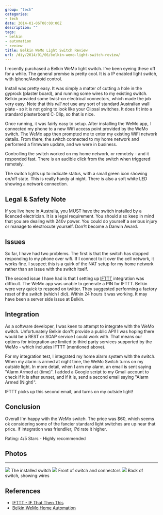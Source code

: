 ```yaml
---
group: "tech"
categories:
- tech
date: 2014-01-06T00:00:00Z
description: ""
tags:
- belkin
- automation
- review
title: Belkin WeMo Light Switch Review
url: /diy/2014/01/06/belkin-wemo-light-switch-review/
---
```




I recently purchased a Belkin WeMo light switch. I've been eyeing these off for a while. The general premise is pretty cool. It is a IP enabled light switch, with Iphone/Android control.    

Install was pretty easy. It was simply a matter of cutting a hole in the gyprock (plaster board), and running some wires to my existing switch. Belkin provided some twist-on electrical connectors, which made the job very easy. Note that this *will not* use any sort of standard Australian wall plate - so it is not going to look like your Clipsal switches. It does fit into a standard plasterboard C-Clip, so that is nice.

Once running, it was fairly easy to setup. After installing the WeMo app, I connected my phone to a new Wifi access point provided by the WeMo switch. The WeMo app then prompted me to enter my existing WiFi network details. From there, the switch connected to my home network and performed a firmware update, and we were in business. 
<!--more-->

Controlling the switch worked on my home network, or remotely - and it responded fast. There is an audible click from the switch when triggered remotely.  

The switch lights up to indicate status, with a small green icon showing on/off state. This is really handy at night. There is also a soft white LED showing a network connection.

## Legal & Safety Note 

If you live here in Australia, you MUST have the switch installed by a licenced electrician. It is a legal requirement. You should also keep in mind that you are dealing with 240v power. You could do yourself a serious injury or manage to electrocute yourself. Don?t become a Darwin Award.

## Issues  

So far, I have had two problems. The first is that the switch has stopped responding to my phone over wifi. If I connect to it over the cell network, it works fine. I suspect this is a quirk of the NAT setup for my home network rather than an issue with the switch itself.

The second issue I have had is that I setting up [IFTTT](https://ifttt.com) integration was difficult. The WeMo app was unable to generate a PIN for IFTTT. Belkin were very quick to respond on twitter. They suggested performing a factory reset of the switch (which I did). Within 24 hours it was working. It may have been a server side issue at Belkin.

## Integration

As a software developer, I was keen to attempt to integrate with the WeMo switch. Unfortunately Belkin don?t provide a public API! I was hoping there would be a REST or SOAP service I could work with. That means our options for integration are limited to third party services supported by the WeMo - which includes IFTTT (mentioned above).

For my integration test, I integrated my home alarm system with the switch. When my alarm is armed at night time, the WeMo Switch turns on my outside light.
In more detail, when I arm my alarm, an email is sent saying "Alarm Armed at (time)". I added a Google script to my Gmail account to check if it is after sunset, and if it is, send a second email saying "Alarm Armed (Night)".

IFTTT picks up this second email, and turns on my outside light! 

## Conclusion

Overall I'm happy with the WeMo switch. The price was $60, which seems ok considering some of the fancier standard light switches are up near that price. If integration was friendlier, I?d rate it higher.

Rating: 4/5 Stars - Highly recommended

## Photos 
------
<img style="margin: 0px" src="http://drive.google.com/uc?export=view&amp;id=0BzEmq4lTwA-sZDBRcVp6bkFfNEk" />   The installed switch
<img src="http://drive.google.com/uc?export=view&amp;id=0BzEmq4lTwA-sMnUyVjVhc19GRms" />
Front of switch and connectors
<img src="http://drive.google.com/uc?export=view&amp;id=0BzEmq4lTwA-sOElVdGVpcXNmaGM" />
Back of switch, showing wires

## References  

 * [IFTTT - IF That Then This](http://ifttt.com)
 * [Belkin WeMo Home Automation](http://www.belkin.com/au/Products/home-automation/c/wemo-home-automation/)
